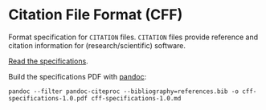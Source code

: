 # Citation File Format (CFF)

Format specification for `CITATION` files. `CITATION` files provide reference and citation information for (research/scientific) software.

[Read the specifications](cff-specifications-1.0.pdf).

Build the specifications PDF with [pandoc](https://pandoc.org/):

````
pandoc --filter pandoc-citeproc --bibliography=references.bib -o cff-specifications-1.0.pdf cff-specifications-1.0.md
````
